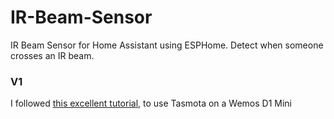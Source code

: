 # IR-Beam-Sensor
IR Beam Sensor for Home Assistant using ESPHome. Detect when someone crosses an IR beam.

### V1
I followed [this excellent tutorial](https://www.inspectmygadgets.com/ir-beam-break-sensors-with-tasmota-and-home-assistant/), to use Tasmota on a Wemos D1 Mini
